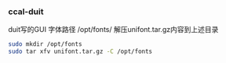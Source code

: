 ### ccal-duit

duit写的GUI
字体路径 /opt/fonts/
解压unifont.tar.gz内容到上述目录

```bash
sudo mkdir /opt/fonts
sudo tar xfv unifont.tar.gz -C /opt/fonts
```

